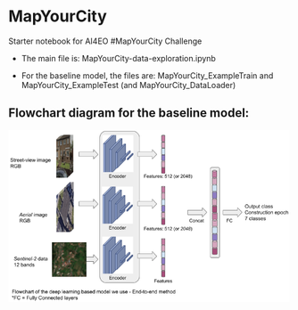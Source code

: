 # MapYourCity
Starter notebook for AI4EO #MapYourCity Challenge

 - The main file is: MapYourCity-data-exploration.ipynb

 - For the baseline model, the files are: MapYourCity_ExampleTrain and MapYourCity_ExampleTest (and MapYourCity_DataLoader)

## Flowchart diagram for the baseline model:

![plot](./Figures/DiagramFlowchart.png)
